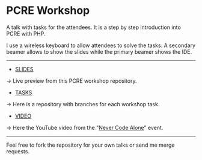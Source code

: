 # PCRE Workshop

A talk with tasks for the attendees. It is a step by step introduction into PCRE with PHP.

I use a wireless keyboard to allow attendees to solve the tasks.
A secondary beamer allows to show the slides while the primary beamer shows the IDE.

---

- [SLIDES](http://thomas.weinert.info/workshop-pcre/)

-> Live preview from this PCRE workshop repository.

- [TASKS](https://github.com/ThomasWeinert/workshop-pcre-tasks)

-> Here is a repository with branches for each workshop task.

- [VIDEO](https://www.youtube.com/watch?v=VRiF9xd0YQc)

-> Here the YouTube video from the "[Never Code Alone](https://nevercodealone.de/)" event.

---

Feel free to fork the repository for your own talks or send me merge requests.
